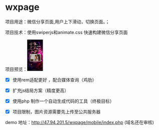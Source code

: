 # wxpage

项目用途：微信分享页面,用户上下滑动，切换页面。；

项目技术：使用swiperjs和animate.css 快速构建微信分享页面

项目预览：<img src="https://github.com/cmming/wxpage/blob/master/mobile/images/%E5%A9%9A%E5%BA%86%E6%95%88%E6%9E%9C%E5%9B%BE.jpg" width="50px" height="100px"/>


- [x] 使用rem适配更好 ，配合媒体查询（鸡肋）

- [x] 扩充js结局方案（精度更高）

- [x] 使用php 制作一个自动生成代码的工具（终极目标）

- [x] 项目限制，图片资源需要先上传至公共服务器




demo 地址：http://47.94.201.5/wxpage/mobile/index.php (域名还在审核)


